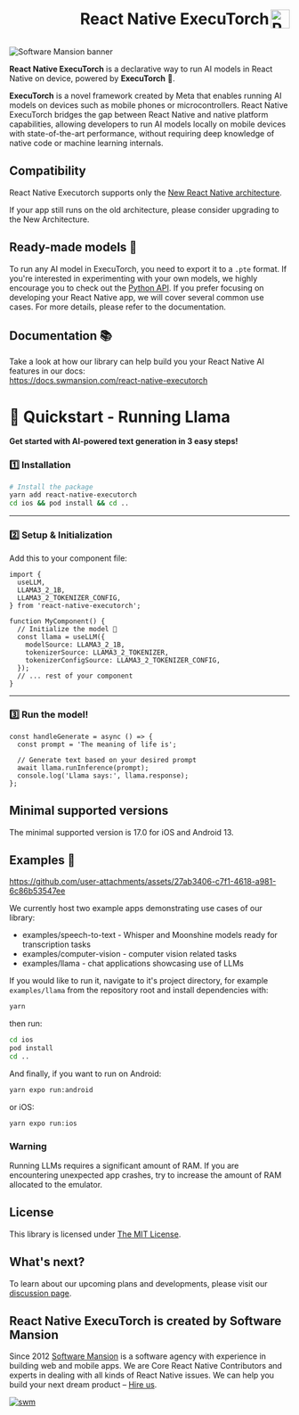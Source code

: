 <div align="right">
  <h1 align="left" style="display:inline-block">React Native ExecuTorch <a href="https://www.producthunt.com/posts/react-native-executorch?embed=true&utm_source=badge-featured&utm_medium=badge&utm_souce=badge-react&#0045;native&#0045;executorch" target="_blank" rel="noopener noreferrer"><img src="https://api.producthunt.com/widgets/embed-image/v1/featured.svg?post_id=891872&theme=neutral&t=1742503583297" alt="React Native ExecuTorch - Product Hunt" height="34" align="right" /></a></h1>
</div>

![Software Mansion banner](https://github.com/user-attachments/assets/fa2c4735-e75c-4cc1-970d-88905d95e3a4)

**React Native ExecuTorch** is a declarative way to run AI models in React Native on device, powered by **ExecuTorch** 🚀.

**ExecuTorch** is a novel framework created by Meta that enables running AI models on devices such as mobile phones or microcontrollers. React Native ExecuTorch bridges the gap between React Native and native platform capabilities, allowing developers to run AI models locally on mobile devices with state-of-the-art performance, without requiring deep knowledge of native code or machine learning internals.

## Compatibility

React Native Executorch supports only the [New React Native architecture](https://reactnative.dev/architecture/landing-page).

If your app still runs on the old architecture, please consider upgrading to the New Architecture.

## Ready-made models 🤖

To run any AI model in ExecuTorch, you need to export it to a `.pte` format. If you're interested in experimenting with your own models, we highly encourage you to check out the [Python API](https://pypi.org/project/executorch/). If you prefer focusing on developing your React Native app, we will cover several common use cases. For more details, please refer to the documentation.

## Documentation 📚

Take a look at how our library can help build you your React Native AI features in our docs:  
https://docs.swmansion.com/react-native-executorch

# 🦙 **Quickstart - Running Llama**

**Get started with AI-powered text generation in 3 easy steps!**

### 1️⃣ **Installation**

```bash
# Install the package
yarn add react-native-executorch
cd ios && pod install && cd ..
```

---

### 2️⃣ **Setup & Initialization**

Add this to your component file:

```tsx
import {
  useLLM,
  LLAMA3_2_1B,
  LLAMA3_2_TOKENIZER_CONFIG,
} from 'react-native-executorch';

function MyComponent() {
  // Initialize the model 🚀
  const llama = useLLM({
    modelSource: LLAMA3_2_1B,
    tokenizerSource: LLAMA3_2_TOKENIZER,
    tokenizerConfigSource: LLAMA3_2_TOKENIZER_CONFIG,
  });
  // ... rest of your component
}
```

---

### 3️⃣ **Run the model!**

```tsx
const handleGenerate = async () => {
  const prompt = 'The meaning of life is';

  // Generate text based on your desired prompt
  await llama.runInference(prompt);
  console.log('Llama says:', llama.response);
};
```

## Minimal supported versions

The minimal supported version is 17.0 for iOS and Android 13.

## Examples 📲

https://github.com/user-attachments/assets/27ab3406-c7f1-4618-a981-6c86b53547ee

We currently host two example apps demonstrating use cases of our library:

- examples/speech-to-text - Whisper and Moonshine models ready for transcription tasks
- examples/computer-vision - computer vision related tasks
- examples/llama - chat applications showcasing use of LLMs

If you would like to run it, navigate to it's project directory, for example `examples/llama` from the repository root and install dependencies with:

```bash
yarn
```

then run:

```bash
cd ios
pod install
cd ..
```

And finally, if you want to run on Android:

```bash
yarn expo run:android
```

or iOS:

```bash
yarn expo run:ios
```

### Warning

Running LLMs requires a significant amount of RAM. If you are encountering unexpected app crashes, try to increase the amount of RAM allocated to the emulator.

## License

This library is licensed under [The MIT License](./LICENSE).

## What's next?

To learn about our upcoming plans and developments, please visit our [discussion page](https://github.com/software-mansion/react-native-executorch/discussions/2).

## React Native ExecuTorch is created by Software Mansion

Since 2012 [Software Mansion](https://swmansion.com) is a software agency with experience in building web and mobile apps. We are Core React Native Contributors and experts in dealing with all kinds of React Native issues. We can help you build your next dream product – [Hire us](https://swmansion.com/contact/projects?utm_source=react-native-executorch&utm_medium=readme).

[![swm](https://logo.swmansion.com/logo?color=white&variant=desktop&width=150&tag=react-native-executorch-github 'Software Mansion')](https://swmansion.com)
